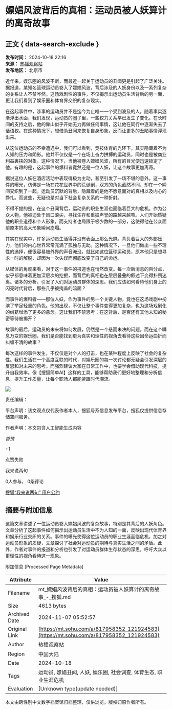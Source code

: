 # 嫖娼风波背后的真相：运动员被人妖算计的离奇故事

## 正文 { data-search-exclude }


**发布时间：** 2024-10-18 22:16  
**来源：** [热播观察站](https://www.sohu.com/a/m.sohu.com?spm=smpc.content-abroad.content.1.1730958495964xn8xulf)  
**发布地区：** 北京市  

近年来，娱乐圈的风波不断，而最近一起关于运动员的丑闻更是引起了广泛关注。据报道，某知名篮球运动员卷入了嫖娼风波，背后涉及的人妖身份以及一系列复杂的关系让人不禁哗然。这场戏剧性的事件，不仅揭示出运动员生活背后的另一面，更让我们看到了娱乐圈和体育界交织的复杂现实。

在这起事件中，涉事的运动员并不是迄今为止唯一一个受到波及的人。随着事实逐渐浮出水面，我们发现，运动员的圈子里，一些权力关系早已发生了变化。在长时间的支持之后，他的靠山似乎开始无力再做任何事情，这让他在同行中逐渐失去了话语权。在这种情况下，想借助丑闻来恢复自身形象，反而让更多的丑陋事情浮现出来。

从这位运动员的不幸遭遇中，我们可以看到，竞技体育的光环下，其实隐藏着不为人知的压力和阴影。他并不仅仅是一个在场上奋力拼搏的运动员，同时也是被商业利益裹挟的对象。这种情况下，当他被卷入嫖娼风波，所有的目光便迅速锁定了他。有趣的是，这起事件的爆料者竟然还是一位人妖，让这个故事更加离奇。

据说这位人妖在酒店活动中表现得极为主动，甚至引发了一场不堪的意外。这一事件的曝光，仿佛是一场在花花世界中的荒诞剧，双方的角色截然不同，却在一个瞬间交织到了一起。运动员沉默的背后，隐藏着的是他不愿意面对的真相以及内心的挣扎。而这些，无疑也是对当下社会复杂关系的一种折射。

不得不提的是，在这个丑闻背后，运动员的职业生涯也面临着巨大的危机。作为公众人物，他被迫处于风口浪尖，寻找生存和重振声誉的路越来越窄。人们开始质疑他的职业道德和个人形象，而支持者也局限于极少数的一部分，这使得他在公众面前原本的高大形象瞬间崩塌。

其实在现实中，许多运动员生活得并没有表面上那么光鲜。背负着巨大的外部压力，他们的内心世界常常充满了孤独与无助。这种情况下，一旦他们做出一些不理性的选择，便很容易被外界的声音淹没。就比如这位篮球运动员，原本他只是想寻求一时的解脱，却因为一次失误而彻底改变了自己的命运。

从媒体的角度来看，对于这一事件的报道也在悄然改变。每一次新消息的百分点，似乎都意味着更加深层次的挖掘，而背后的真相也在层层叠叠的叙述下变得扑朔迷离。诸多的分析，引发了人们对运动员群体的深思。我们应该如何看待他们身上的闪亮时代背后，那些几乎被掩盖的暗面？

而事件的爆料者——那位人妖，作为事件的另一个关键人物，竟也在这场戏剧中扮演了举足轻重的角色。他的出现，不仅让整个事件变得更加复杂，也为这场戏剧化的纠葛增添了更多的悬念。这让我们不禁思考：在这背后，是否还有其他未知的秘密等待被揭开？

故事的最后，运动员的未来将如何发展，仍然是一个悬而未决的问题。而在这个瞬息万变的娱乐圈，我们是否能找到更为真实和理性的视角去看待这些因命运曲折而纠缠不清的故事？

每次这样的事件发生，不仅仅是对个人的打击，也在某种程度上反映了社会的复杂性。我们生活在一个高度互联的时代，对娱乐圈的每一次讨论都无疑会引发深层的反思和对未来的思考。而强烈建议大家在日常工作中，也要学会借助现代科技，提升自我效率。像【搜狐简单AI】这样的工具，能够帮助我们更好地整理和分析信息，提升工作质量，让每个职场人都能紧跟时代潮流。

![](https://q7.itc.cn/q_70/images03/20241018/087969efdc1c4062990456085b5ae49a.png)

责任编辑：

平台声明：该文观点仅代表作者本人，搜狐号系信息发布平台，搜狐仅提供信息存储空间服务。

作者声明：本文包含人工智能生成内容

_首赞_

+1

点赞失败

我来说两句

0人参与， 0条评论

[搜狐“我来说两句” 用户公约](http://zt.pinglun.sohu.com/s2014/sljyhgy/index.shtml)

## 摘要与附加信息

<!-- tcd_abstract -->
这篇文章讲述了一位运动员卷入嫖娼风波的复杂故事，特别是其背后的人妖角色。文章分析了这起事件如何揭示出运动员生活中不为人知的一面，反映出现代体育界和娱乐行业交织的关系。事件的曝光使得这位运动员的职业生涯面临危机，加之对运动员形象的质疑，文章探讨了社会对运动员的期待与真实生活之间的矛盾。此外，作者对事件的报道和分析也引发了对运动员群体生存状态的深思，呼吁大众以更理性的视角看待这一现象。
<!-- tcd_abstract_end -->

附加信息 [Processed Page Metadata]

| Attribute       | Value                                  |
|-----------------|----------------------------------------|
| Filename        | mt_嫖娼风波背后的真相：运动员被人妖算计的离奇故事_-_搜狐.md                             |
| Size            | 4613 bytes                           |
| Archived Date   | 2024-11-07 05:52:57                             |
| Original Link   | [https://mt.sohu.com/a/817958352_121924583](https://mt.sohu.com/a/817958352_121924583)                       |
| Author          | 热播观察站                               |
| Region          | 中国大陆                               |
| Date            | 2024-10-18                                 |
| Tags            | 运动员, 嫖娼丑闻, 人妖, 娱乐圈, 社会调查, 体育生态, 职业生涯危机                                 |
| Evaluation            | [Unknown type(update needed)]                                 |
<!-- tcd_table_end -->

本文由跨性别中文数字档案馆归档整理，仅供浏览。版权归原作者所有。
